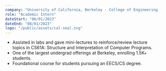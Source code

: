 ```yaml
---
company: "University of California, Berkeley - College of Engineering (EECS Department)"
role: "Academic Intern"
dateStart: "06/01/2023"
dateEnd: "08/01/2023"
logo: "/public/assets/cal-seal.svg"
---
```


- Assisted in labs and gave mini-lectures to reinforce/review lecture topics in CS61A: Structure and Interpretation of Computer Programs.
- One of the largest undergrad offerings at Berkeley, enrolling 1.5K+ students.
- Foundational course for students pursuing an EECS/CS degree.
